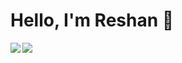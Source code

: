 # Hello, I'm Reshan 👋

<img src="https://github-readme-stats.vercel.app/api?username=ReshanCSX&show_icons=true&theme=dark&text_color=16a085&title_color=2ecc71&border_color=333&bg_color=0D1117" align="left">

<img src="https://github-readme-stats.vercel.app/api/top-langs/?username=ReshanCSX&layout=compact&text_color=16a085&border_color=333&bg_color=0D1117&title_color=2ecc71" align="left">







<!---
ReshanCSX/ReshanCSX is a ✨ special ✨ repository because its `README.md` (this file) appears on your GitHub profile.
You can click the Preview link to take a look at your changes.
--->

